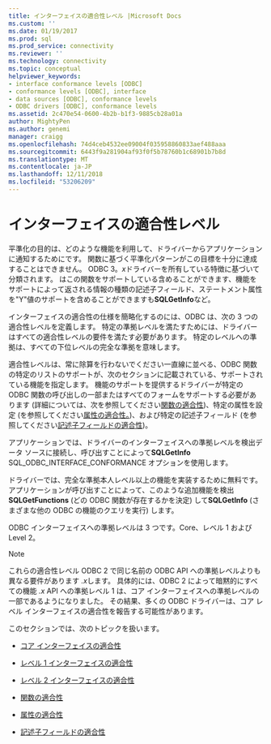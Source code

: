 ```yaml
---
title: インターフェイスの適合性レベル |Microsoft Docs
ms.custom: ''
ms.date: 01/19/2017
ms.prod: sql
ms.prod_service: connectivity
ms.reviewer: ''
ms.technology: connectivity
ms.topic: conceptual
helpviewer_keywords:
- interface conformance levels [ODBC]
- conformance levels [ODBC], interface
- data sources [ODBC], conformance levels
- ODBC drivers [ODBC], conformance levels
ms.assetid: 2c470e54-0600-4b2b-b1f3-9885cb28a01a
author: MightyPen
ms.author: genemi
manager: craigg
ms.openlocfilehash: 74d4ceb4532ee09004f035958860833aef488aaa
ms.sourcegitcommit: 6443f9a281904af93f0f5b78760b1c68901b7b8d
ms.translationtype: MT
ms.contentlocale: ja-JP
ms.lasthandoff: 12/11/2018
ms.locfileid: "53206209"
---
```

# <a name="interface-conformance-levels"></a>インターフェイスの適合性レベル
平準化の目的は、どのような機能を利用して、ドライバーからアプリケーションに通知するためにです。 関数に基づく平準化パターンがこの目標を十分に達成することはできません。 ODBC 3。*x*ドライバーを所有している特徴に基づいて分類されます。 はこの関数をサポートしている含めることができます、機能をサポートによって返される情報の種類の記述子フィールド、ステートメント属性を"Y"値のサポートを含めることができますも**SQLGetInfo**など。  
  
 インターフェイスの適合性の仕様を簡略化するのには、ODBC は、次の 3 つの適合性レベルを定義します。 特定の準拠レベルを満たすためには、ドライバーはすべての適合性レベルの要件を満たす必要があります。 特定のレベルへの準拠は、すべての下位レベルの完全な準拠を意味します。  
  
 適合性レベルは、常に除算を行わないでください一直線に並べる、ODBC 関数の特定のリストのサポートが、次のセクションに記載されている、サポートされている機能を指定します。 機能のサポートを提供するドライバーが特定の ODBC 関数の呼び出しの一部またはすべてのフォームをサポートする必要があります (詳細については、次を参照してください[関数の適合性](../../../odbc/reference/develop-app/function-conformance.md))、特定の属性を設定 (を参照してください[属性の適合性。](../../../odbc/reference/develop-app/attribute-conformance.md))、および特定の記述子フィールド (を参照してください[記述子フィールドの適合性](../../../odbc/reference/develop-app/descriptor-field-conformance.md))。  
  
 アプリケーションでは、ドライバーのインターフェイスへの準拠レベルを検出データ ソースに接続し、呼び出すことによって**SQLGetInfo** SQL_ODBC_INTERFACE_CONFORMANCE オプションを使用します。  
  
 ドライバーでは、完全な準拠本人レベル以上の機能を実装するために無料です。 アプリケーションが呼び出すことによって、このような追加機能を検出**SQLGetFunctions** (どの ODBC 関数が存在するかを決定) して**SQLGetInfo** (さまざまな他の ODBC の機能のクエリを実行) します。  
  
 ODBC インターフェイスへの準拠レベルは 3 つです。Core、レベル 1 および Level 2。  
  
> [!NOTE]
>  これらの適合性レベル ODBC 2 で同じ名前の ODBC API への準拠レベルよりも異なる要件があります *.x*します。 具体的には、ODBC 2 によって暗黙的にすべての機能 *.x* API への準拠レベル 1 は、コア インターフェイスへの準拠レベルの一部であるようになりました。 その結果、多くの ODBC ドライバーは、コア レベル インターフェイスの適合性を報告する可能性があります。  
  
 このセクションでは、次のトピックを扱います。  
  
-   [コア インターフェイスの適合性](../../../odbc/reference/develop-app/core-interface-conformance.md)  
  
-   [レベル 1 インターフェイスの適合性](../../../odbc/reference/develop-app/level-1-interface-conformance.md)  
  
-   [レベル 2 インターフェイスの適合性](../../../odbc/reference/develop-app/level-2-interface-conformance.md)  
  
-   [関数の適合性](../../../odbc/reference/develop-app/function-conformance.md)  
  
-   [属性の適合性](../../../odbc/reference/develop-app/attribute-conformance.md)  
  
-   [記述子フィールドの適合性](../../../odbc/reference/develop-app/descriptor-field-conformance.md)
